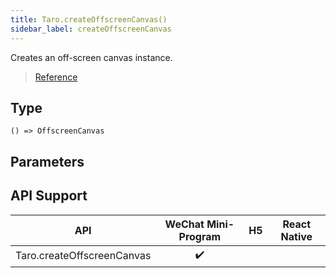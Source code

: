 ```yaml
---
title: Taro.createOffscreenCanvas()
sidebar_label: createOffscreenCanvas
---
```


Creates an off-screen canvas instance.

> [Reference](https://developers.weixin.qq.com/miniprogram/dev/api/canvas/wx.createOffscreenCanvas.html)

## Type

```tsx
() => OffscreenCanvas
```

## Parameters

## API Support

|            API             | WeChat Mini-Program | H5 | React Native |
|:--------------------------:|:-------------------:|:--:|:------------:|
| Taro.createOffscreenCanvas |         ✔️          |    |              |
